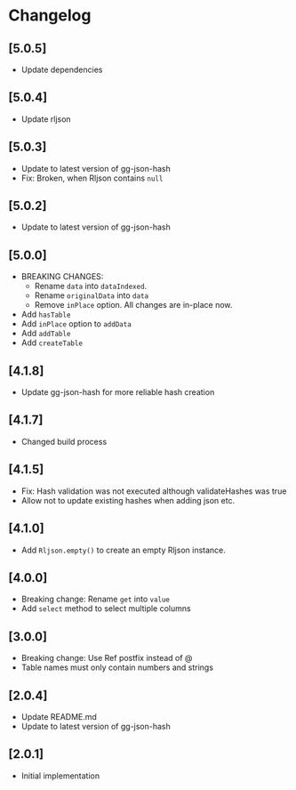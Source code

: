 # Changelog

## [5.0.5]

- Update dependencies

## [5.0.4]

- Update rljson

## [5.0.3]

- Update to latest version of gg-json-hash
- Fix: Broken, when Rljson contains `null`

## [5.0.2]

- Update to latest version of gg-json-hash

## [5.0.0]

- BREAKING CHANGES:
  - Rename `data` into `dataIndexed`.
  - Rename `originalData` into `data`
  - Remove `inPlace` option. All changes are in-place now.
- Add `hasTable`
- Add `inPlace` option to `addData`
- Add `addTable`
- Add `createTable`

## [4.1.8]

- Update gg-json-hash for more reliable hash creation

## [4.1.7]

- Changed build process

## [4.1.5]

- Fix: Hash validation was not executed although validateHashes was true
- Allow not to update existing hashes when adding json etc.

## [4.1.0]

- Add `Rljson.empty()` to create an empty Rljson instance.

## [4.0.0]

- Breaking change: Rename `get` into `value`
- Add `select` method to select multiple columns

## [3.0.0]

- Breaking change: Use Ref postfix instead of @
- Table names must only contain numbers and strings

## [2.0.4]

- Update README.md
- Update to latest version of gg-json-hash

## [2.0.1]

- Initial implementation
